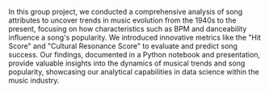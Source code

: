 In this group project, we conducted a comprehensive analysis of song attributes to uncover trends in music evolution from the 1940s to the present, focusing on how characteristics such as BPM and danceability influence a song's popularity. We introduced innovative metrics like the "Hit Score" and "Cultural Resonance Score" to evaluate and predict song success. Our findings, documented in a Python notebook and presentation, provide valuable insights into the dynamics of musical trends and song popularity, showcasing our analytical capabilities in data science within the music industry.

